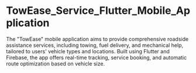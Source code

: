 # TowEase_Service_Flutter_Mobile_Application
The "TowEase" mobile application aims to provide comprehensive roadside assistance services, including towing, fuel delivery, and mechanical help, tailored to users' vehicle types and locations. Built using Flutter and Firebase, the app offers real-time tracking, service booking, and automatic route optimization based on vehicle size.

